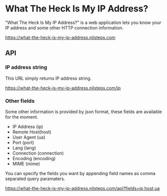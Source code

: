 # What The Heck Is My IP Address?

"What The Heck Is My IP Address?" is a web application lets you know your IP address and some other HTTP connection information.

https://what-the-heck-is-my-ip-address.nilsteps.com

## API

### IP address string

This URL simply returns IP address string.

https://what-the-heck-is-my-ip-address.nilsteps.com/ip

### Other fields

Some other information is provided by json format, these fields are available for the moment.

- IP Address (ip)
- Remote Host(host)
- User Agent (ua)
- Port (port)
- Lang (lang)
- Connection (connection)
- Encoding (encoding)
- MIME (mime)

You can specify the fields you want by appending field names as comma separated query paramaters. 

https://what-the-heck-is-my-ip-address.nilsteps.com/api?fields=ip,host,ua


